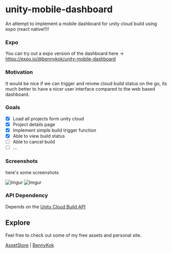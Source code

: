# unity-mobile-dashboard

An attempt to implement a mobile dashboard for unity cloud build using expo (react native!!)!

### Expo
You can try out a expo version of the dashboard here -> https://expo.io/@bennykok/unity-mobile-dashboard

### Motivation
It would be nice if we can trigger and reivew cloud build status on the go, its much better to have a nicer user interface compared to the web based dashboard.

### Goals
- [x] Load all projects form unity cloud
- [x] Project details page
- [x] Implement simple build trigger function
- [x] Able to view build status
- [ ] Able to cancel build
- [ ] ...

### Screenshots
here's some screenshots

![Imgur](https://i.imgur.com/qRslimp.png?1)
![Imgur](https://i.imgur.com/BO3DOGt.png?1)

### API Dependency
Depends on the [Unity Cloud Build API](https://build-api.cloud.unity3d.com/docs/1.0.0/index.html)

## Explore
Feel free to check out some of my free assets and personal site.

[AssetStore](https://assetstore.unity.com/publishers/28510) | [BennyKok](https://bennykok.com)
